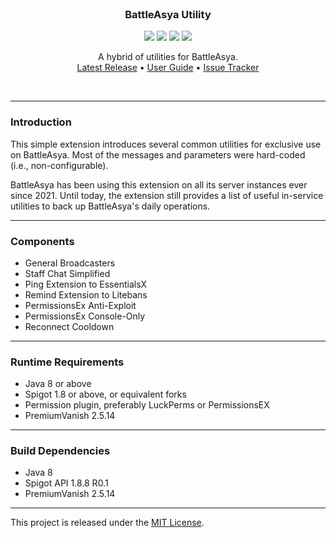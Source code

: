 <br>
<h3 align="center">BattleAsya Utility</h3>
<p align="center">
    <img src="https://img.shields.io/badge/Version-2.0.3-green"> <img src="https://img.shields.io/badge/Spigot-1.8+-lightgrey"> <img src="https://img.shields.io/badge/License-MIT-blue"> <img src="https://img.shields.io/badge/Language-Java-yellow">
</p>

<p align="center">
    A hybrid of utilities for BattleAsya.<br>
    <a href="https://github.com/denniemok/battleasya-utility/releases">Latest Release</a> •
    <a href="https://github.com/denniemok/battleasya-utility/wiki">User Guide</a> •
    <a href="https://github.com/denniemok/battleasya-utility/issues">Issue Tracker</a>
</p>
<br>

<hr>

### Introduction
This simple extension introduces several common utilities for exclusive use on BattleAsya. Most of the messages and parameters were hard-coded (i.e., non-configurable).<p>

BattleAsya has been using this extension on all its server instances ever since 2021. Until today, the extension still provides a list of useful in-service utilities to back up BattleAsya's daily operations. <p>

<hr>

### Components
- General Broadcasters
- Staff Chat Simplified
- Ping Extension to EssentialsX
- Remind Extension to Litebans
- PermissionsEx Anti-Exploit
- PermissionsEx Console-Only
- Reconnect Cooldown

<hr>

### Runtime Requirements
- Java 8 or above
- Spigot 1.8 or above, or equivalent forks
- Permission plugin, preferably LuckPerms or PermissionsEX
- PremiumVanish 2.5.14 <br>

<hr>

### Build Dependencies
- Java 8
- Spigot API 1.8.8 R0.1
- PremiumVanish 2.5.14 <br>

<hr>

This project is released under the [MIT License](https://opensource.org/license/mit/).
